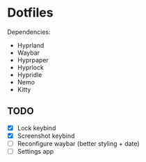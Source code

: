 # Dotfiles

Dependencies:
- Hyprland
- Waybar
- Hyprpaper
- Hyprlock
- Hypridle
- Nemo
- Kitty

## TODO
- [x] Lock keybind
- [x] Screenshot keybind
- [ ] Reconfigure waybar (better styling + date)
- [ ] Settings app
